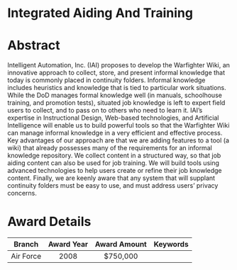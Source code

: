 
Integrated Aiding And Training
==============================

# Abstract


Intelligent Automation, Inc. (IAI) proposes to develop the Warfighter Wiki, an innovative approach to collect, store, and present informal knowledge that today is commonly placed in continuity folders. Informal knowledge includes heuristics and knowledge that is tied to particular work situations. While the DoD manages formal knowledge well (in manuals, schoolhouse training, and promotion tests), situated job knowledge is left to expert field users to collect, and to pass on to others who need to learn it.  IAI’s expertise in Instructional Design, Web-based technologies, and Artificial Intelligence will enable us to build powerful tools so that the Warfighter Wiki can manage informal knowledge in a very efficient and effective process. Key advantages of our approach are that we are adding features to a tool (a wiki) that already possesses many of the requirements for an informal knowledge repository. We collect content in a structured way, so that job aiding content can also be used for job training. We will build tools using advanced technologies to help users create or refine their job knowledge content. Finally, we are keenly aware that any system that will supplant continuity folders must be easy to use, and must address users’ privacy concerns.  

# Award Details

|Branch|Award Year|Award Amount|Keywords|
| :---: | :---: | :---: | :---: |
|Air Force|2008|$750,000||

